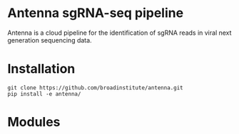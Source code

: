 # Antenna sgRNA-seq pipeline
Antenna is a cloud pipeline for the identification of sgRNA reads in viral next generation sequencing data.

# Installation
```
git clone https://github.com/broadinstitute/antenna.git
pip install -e antenna/
```

# Modules
